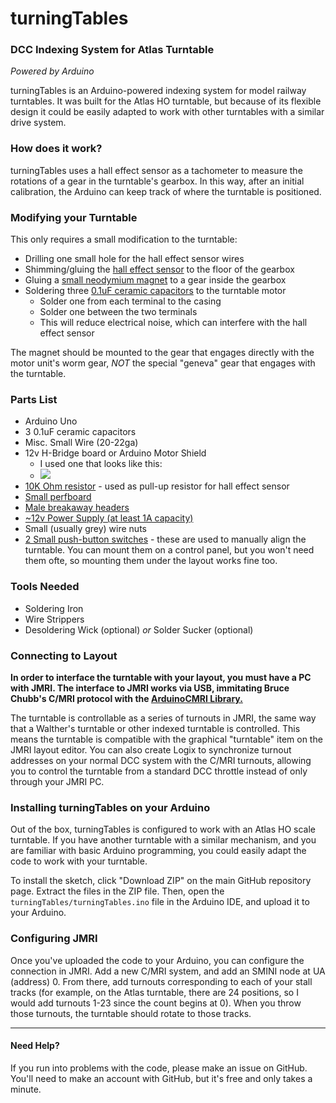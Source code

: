 # turningTables
### DCC Indexing System for Atlas Turntable
*Powered by Arduino*

turningTables is an Arduino-powered indexing system for model railway turntables. It was built for the Atlas HO turntable, but because of its flexible design it could be easily adapted to work with other turntables with a similar drive system.

### How does it work?

turningTables uses a hall effect sensor as a tachometer to measure the rotations of a gear in the turntable's gearbox. In this way, after an initial calibration, the Arduino can keep track of where the turntable is positioned.

### Modifying your Turntable

This only requires a small modification to the turntable:

- Drilling one small hole for the hall effect sensor wires
- Shimming/gluing the [hall effect sensor](https://www.sparkfun.com/products/9312) to the floor of the gearbox
- Gluing a [small neodymium magnet](https://www.sparkfun.com/products/8914) to a gear inside the gearbox
- Soldering three [0.1uF ceramic capacitors](https://www.sparkfun.com/products/8375) to the turntable motor
  - Solder one from each terminal to the casing
  - Solder one between the two terminals
  - This will reduce electrical noise, which can interfere with the hall effect sensor

The magnet should be mounted to the gear that engages directly with the motor unit's worm gear, _NOT_ the special "geneva" gear that engages with the turntable.

### Parts List

- Arduino Uno
- 3 0.1uF ceramic capacitors
- Misc. Small Wire (20-22ga)
- 12v H-Bridge board or Arduino Motor Shield
  - I used one that looks like this:
  - ![](http://cdn.instructables.com/FRW/G225/I2X6RNGT/FRWG225I2X6RNGT.MEDIUM.jpg)
- [10K Ohm resistor](https://www.amazon.com/Projects-100EP51410K0-10k-Resistors-Pack/dp/B0185FGYQA) - used as pull-up resistor for hall effect sensor
- [Small perfboard](https://www.amazon.com/Honbay-Prototype-Paper-Universal-multi-sized/dp/B014F9KCHC/ref=sr_1_10?ie=UTF8&qid=1468961677&sr=8-10&keywords=perfboard)
- [Male breakaway headers](https://www.amazon.com/Gikfun-breakaway-header-Arduino-EK1017/dp/B00R17YO16/ref=sr_1_1?ie=UTF8&qid=1468961730&sr=8-1&keywords=male+breakaway+headers)
- [~12v Power Supply (at least 1A capacity)](https://www.amazon.com/Power-Adapter-Transformers-Supply-Strip/dp/B00DKSI0S8/ref=sr_1_2?ie=UTF8&qid=1468961775&sr=8-2&keywords=12v+3a)
- Small (usually grey) wire nuts
- [2 Small push-button switches](https://www.amazon.com/6x6x6mm-Momentary-Push-Button-Switch/dp/B01GN79QF8/ref=sr_1_11?ie=UTF8&qid=1468962523&sr=8-11&keywords=pushbutton+switches) - these are used to manually align the turntable. You can mount them on a control panel, but you won't need them ofte, so mounting them under the layout works fine too.

### Tools Needed

- Soldering Iron
- Wire Strippers
- Desoldering Wick (optional) _or_ Solder Sucker (optional)

### Connecting to Layout

**In order to interface the turntable with your layout, you must have a PC with JMRI. The interface to JMRI works via USB, immitating Bruce Chubb's C/MRI protocol with the [ArduinoCMRI Library.](https://github.com/madleech/ArduinoCMRI)**

The turntable is controllable as a series of turnouts in JMRI, the same way that a Walther's turntable or other indexed turntable is controlled. This means the turntable is compatible with the graphical "turntable" item on the JMRI layout editor. You can also create Logix to synchronize turnout addresses on your normal DCC system with the C/MRI turnouts, allowing you to control the turntable from a standard DCC throttle instead of only through your JMRI PC.

### Installing turningTables on your Arduino

Out of the box, turningTables is configured to work with an Atlas HO scale turntable. If you have another turntable with a similar mechanism, and you are familiar with basic Arduino programming, you could easily adapt the code to work with your turntable.

To install the sketch, click "Download ZIP" on the main GitHub repository page. Extract the files in the ZIP file. Then, open the ``turningTables/turningTables.ino`` file in the Arduino IDE, and upload it to your Arduino.

### Configuring JMRI

Once you've uploaded the code to your Arduino, you can configure the connection in JMRI. Add a new C/MRI system, and add an SMINI node at UA (address) 0. From there, add turnouts corresponding to each of your stall tracks (for example, on the Atlas turntable, there are 24 positions, so I would add turnouts 1-23 since the count begins at 0). When you throw those turnouts, the turntable should rotate to those tracks.

---

#### Need Help?

If you run into problems with the code, please make an issue on GitHub. You'll need to make an account with GitHub, but it's free and only takes a minute.
